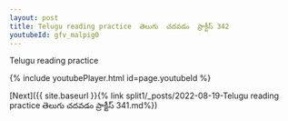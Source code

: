 ```yaml
---
layout: post
title: Telugu reading practice  తెలుగు  చదవడం  ప్రాక్టీస్ 342
youtubeId: gfv_malpig0
---
```

 
 
Telugu reading practice
 
 
 
 
 


{% include youtubePlayer.html id=page.youtubeId %}
 
[Next]({{ site.baseurl }}{% link  split1/_posts/2022-08-19-Telugu reading practice  తెలుగు  చదవడం  ప్రాక్టీస్ 341.md%})
 
